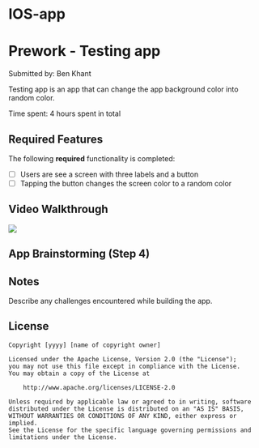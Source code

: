 # IOS-app

# Prework - Testing app

Submitted by: Ben Khant

Testing app is an app that can change the app background color into random color.

Time spent: 4 hours spent in total

## Required Features

The following **required** functionality is completed:

- [ ] Users are see a screen with three labels and a button
- [ ] Tapping the button changes the screen color to a random color
 
## Video Walkthrough

<div>
    <a href="https://www.loom.com/share/b30b171c364c4fb5a874950df12292bd">
    </a>
    <a href="https://www.loom.com/share/b30b171c364c4fb5a874950df12292bd">
      <img style="max-width:300px;" src="https://cdn.loom.com/sessions/thumbnails/b30b171c364c4fb5a874950df12292bd-f70d4cbaad751242-full-play.gif">
    </a>
  </div>

## App Brainstorming (Step 4)

## Notes

Describe any challenges encountered while building the app.

## License

    Copyright [yyyy] [name of copyright owner]

    Licensed under the Apache License, Version 2.0 (the "License");
    you may not use this file except in compliance with the License.
    You may obtain a copy of the License at

        http://www.apache.org/licenses/LICENSE-2.0

    Unless required by applicable law or agreed to in writing, software
    distributed under the License is distributed on an "AS IS" BASIS,
    WITHOUT WARRANTIES OR CONDITIONS OF ANY KIND, either express or implied.
    See the License for the specific language governing permissions and
    limitations under the License.

